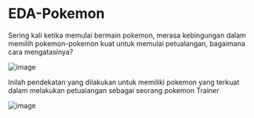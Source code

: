 # EDA-Pokemon

Sering kali ketika memulai bermain pokemon, merasa kebingungan dalam memilih pokemon-pokemon kuat untuk memulai petualangan, bagaimana cara mengatasinya?

![image](https://github.com/user-attachments/assets/4bad8aab-83b6-48f1-b76e-9f171645d2f8)

Inilah pendekatan yang dilakukan untuk memiliki pokemon yang terkuat dalam melakukan petualangan sebagai seorang pokemon Trainer

![image](https://github.com/user-attachments/assets/d54797d6-da37-4e69-a0cc-8aadc4fe3883)

